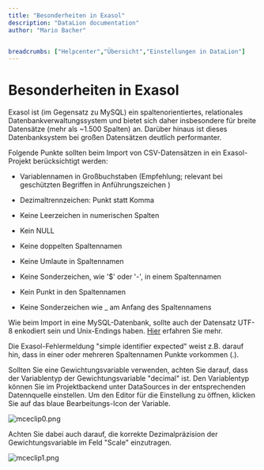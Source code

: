 ```yaml
---
title: "Besonderheiten in Exasol"
description: "DataLion documentation"
author: "Mario Bacher"


breadcrumbs: ["Helpcenter","Übersicht","Einstellungen in DataLion"]
---
```


# Besonderheiten in Exasol

Exasol ist (im Gegensatz zu MySQL) ein spaltenorientiertes, relationales Datenbankverwaltungssystem und bietet sich daher insbesondere für breite Datensätze (mehr als ~1.500 Spalten) an. Darüber hinaus ist dieses Datenbanksystem bei großen Datensätzen deutlich performanter.

Folgende Punkte sollten beim Import von CSV-Datensätzen in ein Exasol-Projekt berücksichtigt werden:

-   Variablennamen in Großbuchstaben (Empfehlung; relevant bei geschützten Begriffen in Anführungszeichen )
    
-   Dezimaltrennzeichen: Punkt statt Komma
    
-   Keine Leerzeichen in numerischen Spalten
    
-   Kein NULL 
    
-   Keine doppelten Spaltennamen
    
-   Keine Umlaute in Spaltennamen
    
-   Keine Sonderzeichen, wie '$' oder '-', in einem Spaltennamen
    
-   Kein Punkt in den Spaltennamen
    
-   Keine Sonderzeichen wie \_ am Anfang des Spaltennamens
    

Wie beim Import in eine MySQL-Datenbank, sollte auch der Datensatz UTF-8 enkodiert sein und Unix-Endings haben. [Hier](https://datalion.atlassian.net/servicedesk/customer/portal/1/article/3441205) erfahren Sie mehr. 

Die Exasol-Fehlermeldung "simple identifier expected" weist z.B. darauf hin, dass in einer oder mehreren Spaltennamen Punkte vorkommen (.).

Sollten Sie eine Gewichtungsvariable verwenden, achten Sie darauf, dass der Variablentyp der Gewichtungsvariable "decimal" ist. Den Variablentyp können Sie im Projektbackend unter DataSources in der entsprechenden Datennquelle einstellen. Um den Editor für die Einstellung zu öffnen, klicken Sie auf das blaue Bearbeitungs-Icon der Variable.

![mceclip0.png](/img/3441178.png)

Achten Sie dabei auch darauf, die korrekte Dezimalpräzision der Gewichtungsvariable im Feld "Scale" einzutragen. 

![mceclip1.png](/img/3441184.png)
